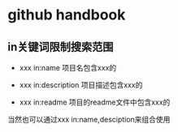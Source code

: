 # github handbook

## in关键词限制搜索范围
* xxx in:name  项目名包含xxx的

* xxx in:description 项目描述包含xxx的

* xxx in:readme 项目的readme文件中包含xxx的

当然也可以通过xxx in:name,desciption来组合使用
